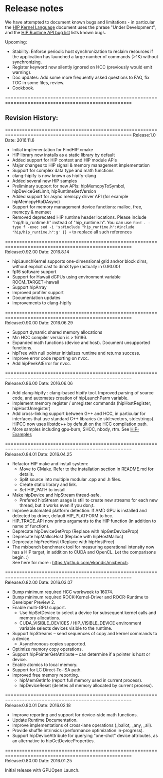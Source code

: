 # Release notes

We have attempted to document known bugs and limitations - in particular the [HIP Kernel Language](docs/markdown/hip_kernel_language.md) document uses the phrase "Under Development", and the [HIP Runtime API bug list](http://gpuopen-professionalcompute-tools.github.io/HIP/bug.html) lists known bugs. 

Upcoming:
- Stability: Enforce periodic host synchronization to reclaim resources if the application has launched a large
  number of commands (>1K) without synchronizing.  
- Register keyword now silently ignored on HCC (previously would emit warning).
- Doc updates: Add some more frequently asked questions to FAQ, fix TOC in some files, review.
- Cookbook.

===================================================================================================

## Revision History:

===================================================================================================
Release:1.0
Date: 2016.11.8
- Initial implementation for FindHIP.cmake
- HIP library now installs as a static library by default
- Added support for HIP context and HIP module APIs
- Major changes to HIP signal & memory management implementation
- Support for complex data type and math functions
- clang-hipify is now known as hipify-clang
- Added several new HIP samples
- Preliminary support for new APIs: hipMemcpyToSymbol, hipDeviceGetLimit, hipRuntimeGetVersion
- Added support for async memcpy driver API (for example hipMemcpyHtoDAsync)
- Support for memory management device functions: malloc, free, memcpy & memset
- Removed deprecated HIP runtime header locations. Please include "hip/hip_runtime.h" instead of "hip_runtime.h". You can use `find . -type f -exec sed -i 's:#include "hip_runtime.h":#include "hip/hip_runtime.h":g' {} +` to replace all such references


===================================================================================================
Release:0.92.00
Date: 2016.8.14
- hipLaunchKernel supports one-dimensional grid and/or block dims, without explicit cast to dim3 type (actually in 0.90.00)
- fp16 software support
- Support for Hawaii dGPUs using environment variable ROCM_TARGET=hawaii
- Support hipArray
- Improved profiler support
- Documentation updates
- Improvements to clang-hipify


===================================================================================================
Release:0.90.00
Date: 2016.06.29
- Support dynamic shared memory allocations
- Min HCC compiler version is > 16186.
- Expanded math functions (device and host).  Document unsupported functions.
- hipFree with null pointer initializes runtime and returns success.
- Improve error code reporting on nvcc.
- Add hipPeekAtError for nvcc.


===================================================================================================
Release:0.86.00
Date: 2016.06.06
- Add clang-hipify : clang-based hipify tool.  Improved parsing of source code, and automates 
  creation of hipLaunchParm variable.
- Implement memory register / unregister commands (hipHostRegister, hipHostUnregister)
- Add cross-linking support between G++ and HCC, in particular for interfaces that use
  standard C++ libraries (ie std::vectors, std::strings).  HIPCC now uses libstdc++ by default on the HCC
  compilation path.
- More samples including gpu-burn, SHOC, nbody, rtm.  See [HIP-Examples](https://github.com/GPUOpen-ProfessionalCompute-Tools/HIP-Examples)


===================================================================================================
Release:0.84.01
Date: 2016.04.25
- Refactor HIP make and install system:
    - Move to CMake. Refer to the installation section in README.md for details.
    - Split source into multiple modular .cpp and .h files.
    - Create static library and link.
    - Set HIP_PATH to install.
- Make hipDevice and hipStream thread-safe.
    - Prefered hipStream usage is still to create new streams for each new thread, but it works even if you don;t.
- Improve automated platform detection: If AMD GPU is installed and detected by driver, default HIP_PLATFORM to hcc.
- HIP_TRACE_API now prints arguments to the HIP function (in addition to name of function).
- Deprecate hipDeviceGetProp (Replace with hipGetDeviceProp)
- Deprecate hipMallocHost (Replace with hipHostMalloc)
- Deprecate hipFreeHost (Replace with hipHostFree)
- The mixbench benchmark tool for measuring operational intensity now has a HIP target, in addition to CUDA and OpenCL.  Let the comparisons begin. :)    
See here for more : https://github.com/ekondis/mixbench.


===================================================================================================
Release:0.82.00
Date: 2016.03.07
- Bump minimum required HCC workweek to 16074.
- Bump minimum required ROCK-Kernel-Driver and ROCR-Runtime to Developer Preview 2.
- Enable multi-GPU support.
  * Use hipSetDevice to select a device for subsequent kernel calls and memory allocations.
  * CUDA_VISIBLE_DEVICES / HIP_VISIBLE_DEVICE environment variable selects devices visible to the runtime.
- Support hipStreams – send sequences of copy and kernel commands to a device.
  * Asynchronous copies supported.
- Optimize memory copy operations.
- Support hipPointerGetAttribute – can determine if a pointer is host or device.
- Enable atomics to local memory.
- Support for LC Direct-To-ISA path.
- Improved free memory reporting.
  * hipMemGetInfo (report full memory used in current process).
  * hipDeviceReset (deletes all memory allocated by current process).


===================================================================================================
Release:0.80.01
Date: 2016.02.18
- Improve reporting and support for device-side math functions.
- Update Runtime Documentation.
- Improve implementations of cross-lane operations (_ballot, _any, _all).
- Provide shuffle intrinsics (performance optimization in-progress).
- Support hipDeviceAttribute for querying "one-shot" device attributes, as an alternative to hipGetDeviceProperties.


===================================================================================================
Release:0.80.00
Date: 2016.01.25

Initial release with GPUOpen Launch.



